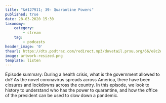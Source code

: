 ```yaml
---
title: "&#127911; 39- Quarantine Powers"
published: true
date: 28-03-2020 15:30
taxonomy:
    category:
        - stream
    tag:
        - podcasts
header_image: '0'
theurl: https://dts.podtrac.com/redirect.mp3/dovetail.prxu.org/66/e8c2ddac-2630-4382-b3f5-826c8f60597a/TCL_39_Quarantine_pt_01.mp3
image: artwork-resized.png
template: listen
--- 
```

Episode summary: During a health crisis, what is the government allowed to do? As the novel coronavirus spreads across America, there have been closures and lockdowns across the country. In this episode, we look to history to understand who has the power to quarantine, and how the office of the president can be used to slow down a pandemic.

